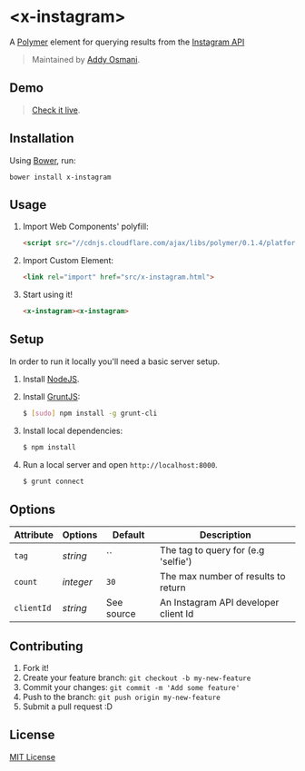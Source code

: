 # &lt;x-instagram&gt;

A [Polymer](http://polymer-project.org) element for querying results from the [Instagram API](http://instagram.com/developer/)

> Maintained by [Addy Osmani](https://github.com/addyosmani).

## Demo

> [Check it live](http://addyosmani.github.io/x-instagram).

## Installation

Using [Bower](http://bower.io), run:

```shell
bower install x-instagram
```

## Usage

1. Import Web Components' polyfill:

    ```html
    <script src="//cdnjs.cloudflare.com/ajax/libs/polymer/0.1.4/platform.js"></script>
    ```

2. Import Custom Element:

    ```html
    <link rel="import" href="src/x-instagram.html">
    ```

3. Start using it!

    ```html
    <x-instagram><x-instagram>
    ```

## Setup

In order to run it locally you'll need a basic server setup.

1. Install [NodeJS](http://nodejs.org/download/).
2. Install [GruntJS](http://gruntjs.com/):

    ```sh
    $ [sudo] npm install -g grunt-cli
    ```

3. Install local dependencies:

    ```sh
    $ npm install
    ```

4. Run a local server and open `http://localhost:8000`.

    ```sh
    $ grunt connect
    ```

## Options

Attribute  | Options                   | Default             | Description
---        | ---                       | ---                 | ---
`tag`      | *string*                  | ``               | The tag to query for (e.g 'selfie')
`count`      | *integer*       | `30`               | The max number of results to return
`clientId`   | *string*                     | See source               | An Instagram API developer client Id

## Contributing

1. Fork it!
2. Create your feature branch: `git checkout -b my-new-feature`
3. Commit your changes: `git commit -m 'Add some feature'`
4. Push to the branch: `git push origin my-new-feature`
5. Submit a pull request :D

## License

[MIT License](http://opensource.org/licenses/MIT)